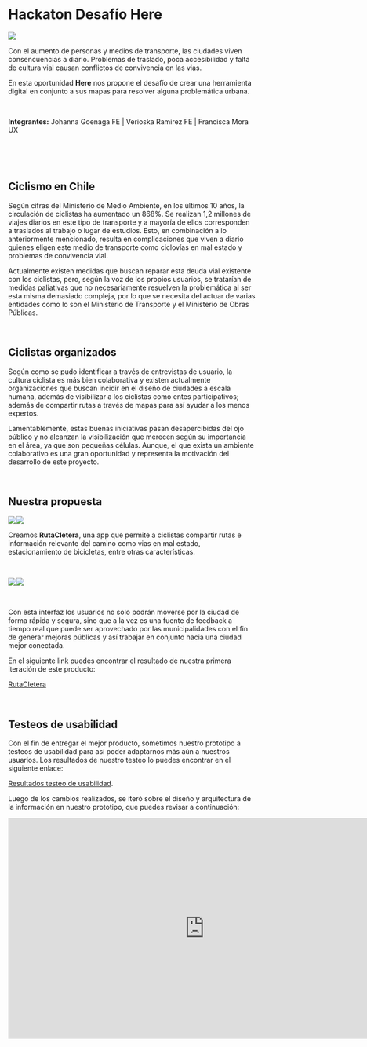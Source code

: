 # Hackaton Desafío Here


![](https://i.imgur.com/ikn6cPy.png)



Con el aumento de personas y medios de transporte,  las ciudades viven consencuencias a diario. Problemas de traslado, poca accesibilidad y falta de cultura vial causan conflictos de convivencia en las vias.

En esta oportunidad <strong>Here</strong> nos propone el desafío de crear una herramienta digital en conjunto a sus mapas para resolver alguna problemática urbana.

<br>


<strong>Integrantes:</strong> Johanna Goenaga FE | Verioska Ramirez FE | Francisca Mora UX

<br>
<br>
<br>

## Ciclismo en Chile

Según cifras del Ministerio de Medio Ambiente, en los últimos 10 años, la circulación de ciclistas ha aumentado un 868%. Se realizan 1,2 millones de viajes diarios en este tipo de transporte y a mayoría de ellos corresponden a traslados al trabajo o lugar de estudios.
Esto, en combinación a lo anteriormente mencionado, resulta en complicaciones que viven a diario quienes eligen este medio de transporte como ciclovías en mal estado y problemas de convivencia vial.

Actualmente existen medidas que buscan reparar esta deuda vial existente con los ciclistas, pero, según la voz de los propios usuarios, se tratarían de medidas paliativas que no necesariamente resuelven la problemática al ser esta misma demasiado compleja, por lo que se necesita del actuar de varias entidades como lo son el Ministerio de Transporte y el Ministerio de Obras Públicas.

<br>

## Ciclistas organizados

Según como se pudo identificar a través de entrevistas de usuario, la cultura ciclista es más bien colaborativa y existen actualmente organizaciones que buscan incidir en el diseño de ciudades a escala humana, además de visibilizar a los ciclistas como entes participativos; además de compartir rutas a través de mapas para así ayudar a los menos expertos.

Lamentablemente, estas buenas iniciativas pasan desapercibidas del ojo público y no alcanzan la visibilización que merecen según su importancia en el área, ya que son pequeñas células. Aunque, el que exista un ambiente colaborativo es una gran oportunidad y representa la motivación del desarrollo de este proyecto.

<br>

## Nuestra propuesta

![](https://i.imgur.com/auJ49Z3.png)![](https://i.imgur.com/IE11Uvf.png)

Creamos <strong>RutaCletera</strong>, una app que permite a ciclistas compartir rutas e información relevante del camino como vias en mal estado, estacionamiento de bicicletas, entre otras características.

<br>

![](https://i.imgur.com/a2890Xg.png)![](https://i.imgur.com/lJdnJYi.png)

<br>

Con esta interfaz los usuarios no solo podrán moverse por la ciudad de forma rápida y segura, sino que a la vez es una fuente de feedback a tiempo real que puede ser aprovechado por las municipalidades con el fin de generar mejoras públicas y así trabajar en conjunto hacia una ciudad mejor conectada.

En el siguiente link puedes encontrar el resultado de nuestra primera iteración de este producto:

[RutaCletera](https://verioska.github.io/Ruta-Cletera/#)

<br>




## Testeos de usabilidad

Con el fin de entregar el mejor producto, sometimos nuestro prototipo a testeos de usabilidad para así poder adaptarnos más aún a nuestros usuarios.
Los resultados de nuestro testeo lo puedes encontrar en el siguiente enlace:

[Resultados testeo de usabilidad](https://docs.google.com/document/d/1-ZXm-lT3h7Yu6UY29RR5kVYfztxms4ZLpQyRWD06pGI/edit?usp=sharing).

Luego de los cambios realizados, se iteró sobre el diseño y arquitectura de la información en nuestro prototipo, que puedes revisar a continuación:

<iframe style="border: none;" width="800" height="450" src="https://www.figma.com/embed?embed_host=share&url=https%3A%2F%2Fwww.figma.com%2Fproto%2FeeciET0MpW89zogI1Kprq1Rm%2FUntitled%3Fnode-id%3D72%253A0%26scaling%3Dscale-down" allowfullscreen></iframe>




